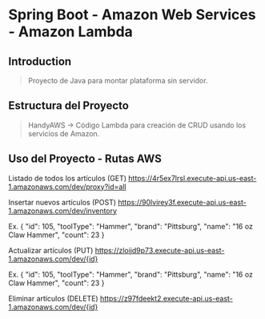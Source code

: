 # Spring Boot - Amazon Web Services - Amazon Lambda

## Introduction

> Proyecto de Java para montar plataforma sin servidor.

## Estructura del Proyecto

> HandyAWS -> Código Lambda para creación de CRUD usando los servicios de Amazon.

## Uso del Proyecto - Rutas AWS

Listado de todos los artículos (GET) https://4r5ex7lrsl.execute-api.us-east-1.amazonaws.com/dev/proxy?id=all

Insertar nuevos artículos (POST) https://90lvirey3f.execute-api.us-east-1.amazonaws.com/dev/inventory

Ex.   {
    "id": 105,
    "toolType": "Hammer",
    "brand": "Pittsburg",
    "name": "16 oz Claw Hammer",
    "count": 23
  }

Actualizar artículos (PUT)  https://zloijd9p73.execute-api.us-east-1.amazonaws.com/dev/{id}

Ex.   {
    "id": 105,
    "toolType": "Hammer",
    "brand": "Pittsburg",
    "name": "16 oz Claw Hammer",
    "count": 23
  }

Eliminar artículos (DELETE) https://z97fdeekt2.execute-api.us-east-1.amazonaws.com/dev/{id}
